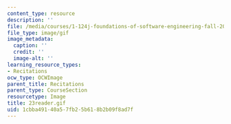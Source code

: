 ```yaml
---
content_type: resource
description: ''
file: /media/courses/1-124j-foundations-of-software-engineering-fall-2000/1cbba49140a57fb25b618b2b09f8ad7f_23reader.gif
file_type: image/gif
image_metadata:
  caption: ''
  credit: ''
  image-alt: ''
learning_resource_types:
- Recitations
ocw_type: OCWImage
parent_title: Recitations
parent_type: CourseSection
resourcetype: Image
title: 23reader.gif
uid: 1cbba491-40a5-7fb2-5b61-8b2b09f8ad7f
---
```

